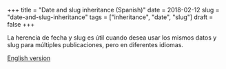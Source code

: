 +++
title = "Date and slug inheritance (Spanish)"
date = 2018-02-12
slug = "date-and-slug-inheritance"
tags = ["inheritance", "date", "slug"]
draft = false
+++

La herencia de fecha y slug es útil cuando desea usar los mismos datos
y slug para múltiples publicaciones, pero en diferentes idiomas.

[English version](/posts/en/date-and-slug-inheritance)
